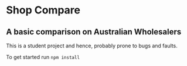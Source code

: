 # Shop Compare
## A basic comparison on Australian Wholesalers
This is a student project and hence, probably prone to bugs and faults.

To get started run
`npm install`
